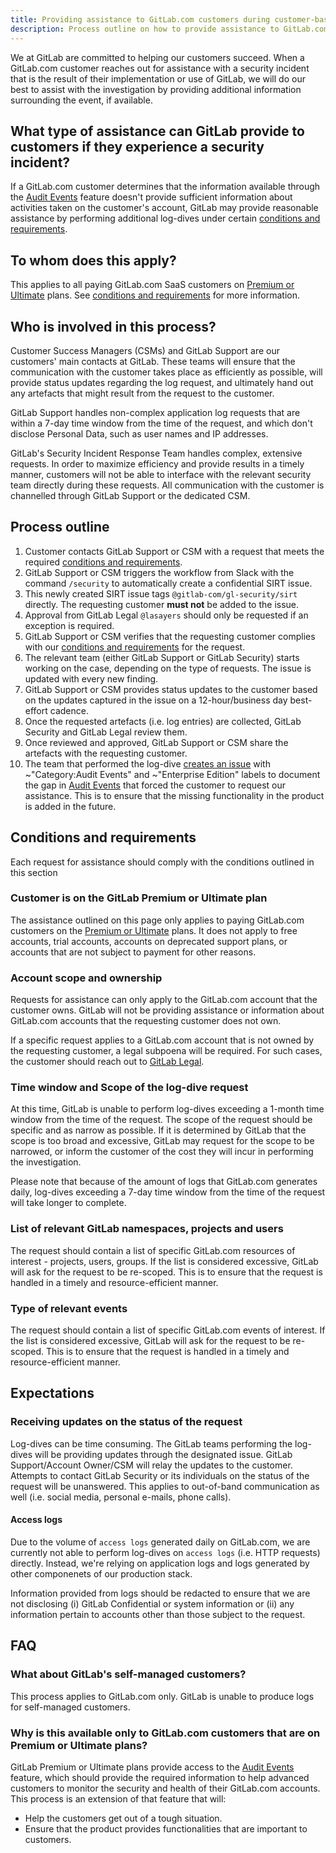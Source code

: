 ```yaml
---
title: Providing assistance to GitLab.com customers during customer-based security incidents
description: Process outline on how to provide assistance to GitLab.com customers that have experienced a security incident as a the result of their implementation or use of GitLab.com
---
```


We at GitLab are committed to helping our customers succeed. When a GitLab.com customer reaches out for assistance with a security incident that is the result of their implementation or use of GitLab, we will do our best to assist with the investigation by providing additional information surrounding the event, if available.

## What type of assistance can GitLab provide to customers if they experience a security incident?

If a GitLab.com customer determines that the information available through the [Audit Events](https://docs.gitlab.com/ee/administration/audit_events.html) feature doesn't provide sufficient information about activities taken on the customer's account, GitLab may provide reasonable assistance by performing additional log-dives under certain [conditions and requirements](#conditions-and-requirements).

## To whom does this apply?

This applies to all paying GitLab.com SaaS customers on [Premium or Ultimate](https://about.gitlab.com/pricing/) plans. See [conditions and requirements](#conditions-and-requirements) for more information.

## Who is involved in this process?

Customer Success Managers (CSMs) and GitLab Support are our customers' main contacts at GitLab. These teams will ensure that the communication with the customer takes place as efficiently as possible, will provide status updates regarding the log request, and ultimately hand out any artefacts that might result from the request to the customer.

GitLab Support handles non-complex application log requests that are within a 7-day time window from the time of the request, and which don't disclose
Personal Data, such as user names and IP addresses.

GitLab's Security Incident Response Team handles complex, extensive requests. In order to maximize efficiency and provide results in a timely manner, customers will not be able to interface with the relevant security team directly during these requests. All communication with the customer is channelled through GitLab Support or the dedicated CSM.

## Process outline

1. Customer contacts GitLab Support or CSM with a request that meets the required [conditions and requirements](#conditions-and-requirements).
1. GitLab Support or CSM triggers the workflow from Slack with the command `/security` to automatically create a confidential SIRT issue.
1. This newly created SIRT issue tags `@gitlab-com/gl-security/sirt` directly. The requesting customer **must not** be added to the issue.
1. Approval from GitLab Legal `@lasayers` should only be requested if an exception is required.
1. GitLab Support or CSM verifies that the requesting customer complies with our [conditions and requirements](#conditions-and-requirements) for the request.
1. The relevant team (either GitLab Support or GitLab Security) starts working on the case, depending on the type of requests. The issue is updated with every new finding.
1. GitLab Support or CSM provides status updates to the customer based on the updates captured in the issue on a 12-hour/business day best-effort cadence.
1. Once the requested artefacts (i.e. log entries) are collected, GitLab Security and GitLab Legal review them.
1. Once reviewed and approved, GitLab Support or CSM share the artefacts with the requesting customer.
1. The team that performed the log-dive [creates an issue](https://gitlab.com/gitlab-org/gitlab/-/issues) with ~"Category:Audit Events" and ~"Enterprise Edition" labels to document the gap in [Audit Events](https://docs.gitlab.com/ee/administration/audit_events.html) that forced the customer to request our assistance. This is to ensure that the missing functionality in the product is added in the future.

## Conditions and requirements

Each request for assistance should comply with the conditions outlined in this section

### Customer is on the GitLab Premium or Ultimate plan

The assistance outlined on this page only applies to paying GitLab.com customers on the [Premium or Ultimate](https://about.gitlab.com/pricing/) plans. It does not apply to free accounts, trial accounts, accounts on deprecated support plans, or accounts that are not subject to payment for other reasons.

### Account scope and ownership

Requests for assistance can only apply to the GitLab.com account that the customer owns. GitLab will not be providing assistance or information about GitLab.com accounts that the requesting customer does not own.

If a specific request applies to a GitLab.com account that is not owned by the requesting customer, a legal subpoena will be required. For such cases, the customer should reach out to [GitLab Legal](mailto:legal@gitlab.com).

### Time window and Scope of the log-dive request

At this time, GitLab is unable to perform log-dives exceeding a 1-month time window from the time of the request. The scope of the request should be specific and as narrow as possible. If it is determined by GitLab that the scope is too broad and excessive, GitLab may request for the scope to be narrowed, or inform the customer of the cost they will incur in performing the investigation.

Please note that because of the amount of logs that GitLab.com generates daily, log-dives exceeding a 7-day time window from the time of the request will take longer to complete.

### List of relevant GitLab namespaces, projects and users

The request should contain a list of specific GitLab.com resources of interest - projects, users, groups. If the list is considered excessive, GitLab will ask for the request to be re-scoped. This is to ensure that the request is handled in a timely and resource-efficient manner.

### Type of relevant events

The request should contain a list of specific GitLab.com events of interest. If the list is considered excessive, GitLab will ask for the request to be re-scoped. This is to ensure that the request is handled in a timely and resource-efficient manner.

## Expectations

### Receiving updates on the status of the request

Log-dives can be time consuming. The GitLab teams performing the log-dives will be providing updates through the designated issue. GitLab Support/Account Owner/CSM will relay the updates to the customer. Attempts to contact GitLab Security or its individuals on the status of the request will be unanswered. This applies to out-of-band communication as well (i.e. social media, personal e-mails, phone calls).

#### Access logs

Due to the volume of `access logs` generated daily on GitLab.com, we are currently not able to perform log-dives on `access logs` (i.e. HTTP requests) directly. Instead, we're relying on application logs and logs generated by other componenets of our production stack.

Information provided from logs should be redacted to ensure that we are not disclosing (i) GitLab Confidential or system information or (ii) any information pertain to accounts other than those subject to the request.

## FAQ

### What about GitLab's self-managed customers?

This process applies to GitLab.com only. GitLab is unable to produce logs for self-managed customers.

### Why is this available only to GitLab.com customers that are on Premium or Ultimate plans?

GitLab Premium or Ultimate plans provide access to the [Audit Events](https://docs.gitlab.com/ee/administration/audit_events.html) feature, which should provide the required information to help advanced customers to monitor the security and health of their GitLab.com accounts. This process is an extension of that feature that will:

- Help the customers get out of a tough situation.
- Ensure that the product provides functionalities that are important to customers.


